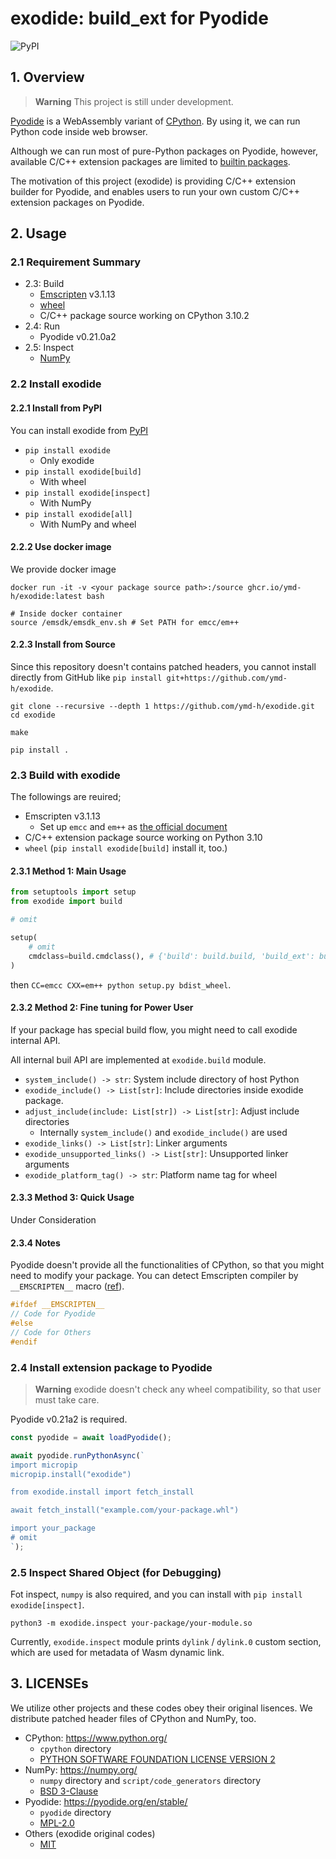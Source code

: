 # exodide: build_ext for Pyodide

![PyPI](https://img.shields.io/pypi/v/exodide)

## 1. Overview

> **Warning**
> This project is still under development.


[Pyodide](https://pyodide.org/en/stable/index.html) is a WebAssembly
variant of [CPython](https://www.python.org/). By using it, we can run
Python code inside web browser.

Although we can run most of pure-Python packages on Pyodide, however,
available C/C++ extension packages are limited to
[builtin packages](https://pyodide.org/en/stable/usage/packages-in-pyodide.html).

The motivation of this project (exodide) is providing C/C++ extension
builder for Pyodide, and enables users to run your own custom
C/C++ extension packages on Pyodide.

## 2. Usage

### 2.1 Requirement Summary

* 2.3: Build
  * [Emscripten](https://emscripten.org/) v3.1.13
  * [wheel](https://github.com/pypa/wheel)
  * C/C++ package source working on CPython 3.10.2
* 2.4: Run
  * Pyodide v0.21.0a2
* 2.5: Inspect
  * [NumPy](https://numpy.org/)


### 2.2 Install exodide

#### 2.2.1 Install from PyPI
You can install exodide from [PyPI](https://pypi.org/project/exodide/)

* `pip install exodide`
  * Only exodide
* `pip install exodide[build]`
  * With wheel
* `pip install exodide[inspect]`
  * With NumPy
* `pip install exodide[all]`
  * With NumPy and wheel

#### 2.2.2 Use docker image
We provide docker image

```shell
docker run -it -v <your package source path>:/source ghcr.io/ymd-h/exodide:latest bash

# Inside docker container
source /emsdk/emsdk_env.sh # Set PATH for emcc/em++
```

#### 2.2.3 Install from Source
Since this repository doesn't contains patched headers, you cannot
install directly from GitHub like `pip install git+https://github.com/ymd-h/exodide`.

```shell
git clone --recursive --depth 1 https://github.com/ymd-h/exodide.git
cd exodide

make

pip install .
```

### 2.3 Build with exodide
The followings are reuired;

* Emscripten v3.1.13
  * Set up `emcc` and `em++` as [the official document](https://emscripten.org/docs/getting_started/downloads.html)
* C/C++ extension package source working on Python 3.10
* `wheel` (`pip install exodide[build]` install it, too.)


#### 2.3.1 Method 1: Main Usage
```python:setup.py
from setuptools import setup
from exodide import build

# omit

setup(
    # omit
    cmdclass=build.cmdclass(), # {'build': build.build, 'build_ext': build.build_ext}
)
```

then `CC=emcc CXX=em++ python setup.py bdist_wheel`.


#### 2.3.2 Method 2: Fine tuning for Power User
If your package has special build flow, you might need to call exodide internal API.

All internal buil API are implemented at `exodide.build` module.

* `system_include() -> str`: System include directory of host Python
* `exodide_include() -> List[str]`: Include directories inside exodide package.
* `adjust_include(include: List[str]) -> List[str]`: Adjust include directories
  * Internally `system_include()` and `exodide_include()` are used
* `exodide_links() -> List[str]`: Linker arguments
* `exodide_unsupported_links() -> List[str]`: Unsupported linker arguments
* `exodide_platform_tag() -> str`: Platform name tag for wheel



#### 2.3.3 Method 3: Quick Usage

Under Consideration


#### 2.3.4 Notes

Pyodide doesn't provide all the functionalities of CPython, so that
you might need to modify your package. You can detect Emscripten
compiler by `__EMSCRIPTEN__` macro ([ref](https://emscripten.org/docs/compiling/Building-Projects.html#detecting-emscripten-in-preprocessor)).

```cpp
#ifdef __EMSCRIPTEN__
// Code for Pyodide
#else
// Code for Others
#endif
```

### 2.4 Install extension package to Pyodide
> **Warning**
> exodide doesn't check any wheel compatibility, so that user must take care.


Pyodide v0.21a2 is required.

```javascript
const pyodide = await loadPyodide();

await pyodide.runPythonAsync(`
import micropip
micropip.install("exodide")

from exodide.install import fetch_install

await fetch_install("example.com/your-package.whl")

import your_package
# omit
`);
```

### 2.5 Inspect Shared Object (for Debugging)
Fot inspect, `numpy` is also required, and you can install with
`pip install exodide[inspect]`.


```shell
python3 -m exodide.inspect your-package/your-module.so
```

Currently, `exodide.inspect` module prints `dylink` / `dylink.0`
custom section, which are used for metadata of Wasm dynamic link.


## 3. LICENSEs

We utilize other projects and these codes obey their original lisences.
We distribute patched header files of CPython and NumPy, too.

* CPython: https://www.python.org/
  * `cpython` directory
  * [PYTHON SOFTWARE FOUNDATION LICENSE VERSION 2](https://github.com/python/cpython/blob/main/LICENSE)
* NumPy: https://numpy.org/
  * `numpy` directory and `script/code_generators` directory
  * [BSD 3-Clause](https://github.com/numpy/numpy/blob/main/LICENSE.txt)
* Pyodide: https://pyodide.org/en/stable/
  * `pyodide` directory
  * [MPL-2.0](https://github.com/pyodide/pyodide/blob/main/LICENSE)
* Others (exodide original codes)
  * [MIT](https://github.com/ymd-h/exodide/blob/master/LICENSE)
